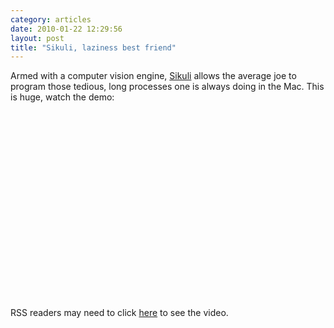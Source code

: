 ```yaml
---
category: articles
date: 2010-01-22 12:29:56
layout: post
title: "Sikuli, laziness best friend"
---
```


<p>Armed with a computer vision engine, <a href="http://sukuli.org">Sikuli</a> allows the average joe to program those tedious, long processes one is always doing in the Mac. This is huge, watch the demo:</p> <iframe title="Sikuli, laziness best friend" width="480" height="300" data-src="//www.youtube.com/embed/FxDOlhysFcM" frameborder="0" allowfullscreen></iframe><p>RSS readers may need to click <a href="//joaobordalo.com">here</a> to see the video.</p>
